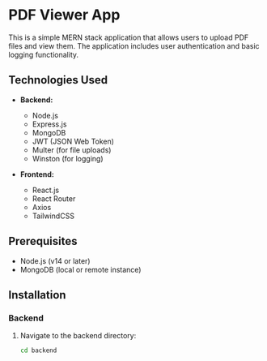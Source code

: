 # PDF Viewer App

This is a simple MERN stack application that allows users to upload PDF files and view them. The application includes user authentication and basic logging functionality.

## Technologies Used

- **Backend:**
  - Node.js
  - Express.js
  - MongoDB
  - JWT (JSON Web Token)
  - Multer (for file uploads)
  - Winston (for logging)
  
- **Frontend:**
  - React.js
  - React Router
  - Axios
  - TailwindCSS

## Prerequisites

- Node.js (v14 or later)
- MongoDB (local or remote instance)

## Installation

### Backend

1. Navigate to the backend directory:
   ```bash
   cd backend
